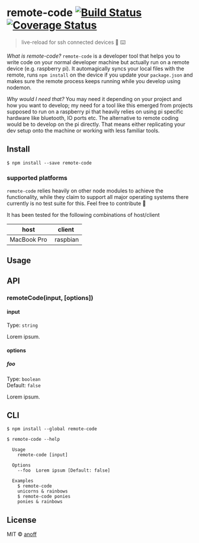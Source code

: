 # remote-code [![Build Status](https://travis-ci.org/anoff/remote-code.svg?branch=master)](https://travis-ci.org/anoff/remote-code) [![Coverage Status](https://coveralls.io/repos/github/anoff/remote-code/badge.svg?branch=master)](https://coveralls.io/github/anoff/remote-code?branch=master)

> live-reload for ssh connected devices 🐪 ⌨️️️️️

_What is remote-code?_
`remote-code` is a developer tool that helps you to write code on your normal developer machine but actually run on a remote device (e.g. raspberry pi). It automagically syncs your local files with the remote, runs `npm install` on the device if you update your `package.json` and makes sure the remote process keeps running while you develop using nodemon.

_Why would I need that?_
You may need it depending on your project and how you want to develop; my need for a tool like this emerged from projects supposed to run on a raspberry pi that heavily relies on using pi specific hardware like bluetooth, IO ports etc.
The alternative to remote coding would be to develop on the pi directly. That means either replicating your dev setup onto the machine or working with less familiar tools.

## Install

```
$ npm install --save remote-code
```

### supported platforms

`remote-code` relies heavily on other node modules to achieve the functionality, while they claim to support all major operating systems there currently is no test suite for this. Feel free to contribute 🐳

It has been tested for the following combinations of host/client

| host | client |
|------|--------|
| MacBook Pro | raspbian |

## Usage


## API

### remoteCode(input, [options])

#### input

Type: `string`

Lorem ipsum.

#### options

##### foo

Type: `boolean`<br>
Default: `false`

Lorem ipsum.


## CLI

```
$ npm install --global remote-code
```

```
$ remote-code --help

  Usage
    remote-code [input]

  Options
    --foo  Lorem ipsum [Default: false]

  Examples
    $ remote-code
    unicorns & rainbows
    $ remote-code ponies
    ponies & rainbows
```


## License

MIT © [anoff](http://anoff.io)
